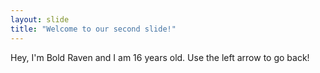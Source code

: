 ```yaml
---
layout: slide
title: "Welcome to our second slide!"
---
```

Hey, I'm Bold Raven and I am 16 years old.
Use the left arrow to go back!
